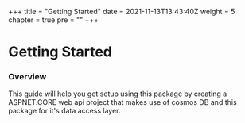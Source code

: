 +++
title = "Getting Started"
date = 2021-11-13T13:43:40Z
weight = 5
chapter = true
pre = ""
+++

# Getting Started

### Overview

This guide will help you get setup using this package by creating a ASPNET.CORE web api project that makes use of cosmos DB and this package for it's data access layer.

